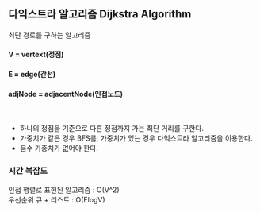 ## 다익스트라 알고리즘 Dijkstra Algorithm

최단 경로를 구하는 알고리즘  

#### V = vertext(정점) 
#### E = edge(간선) 
#### adjNode = adjacentNode(인접노드)


<br>

- 하나의 정점을 기준으로 다른 정점까지 가는 최단 거리를 구한다.
- 가중치가 같은 경우 BFS를, 가중치가 있는 경우 다익스트라 알고리즘을 이용한다.
- 음수 가중치가 없어야 한다.

### 시간 복잡도
인접 행렬로 표현된 알고리즘 : O(V^2)  
우선순위 큐 + 리스트 : O(ElogV)

